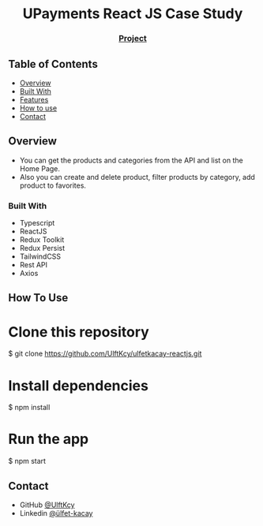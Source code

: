 <h1 align="center">UPayments React JS Case Study</h1>


<div align="center">
  <h3>
    <a href="https://ulfetkacay-reactjs.vercel.app/">
      Project
    </a>
  </h3>
</div>

<!-- TABLE OF CONTENTS -->

## Table of Contents

- [Overview](#overview)
- [Built With](#built-with)
- [Features](#features)
- [How to use](#how-to-use)
- [Contact](#contact)

<!-- OVERVIEW -->

## Overview

- You can get the products and categories from the API and list on the Home Page.
- Also you can  create and delete product, filter products by category, add product to favorites.

### Built With

- Typescript
- ReactJS
- Redux Toolkit
- Redux Persist
- TailwindCSS
- Rest API
- Axios

## How To Use

# Clone this repository
$ git clone https://github.com/UlftKcy/ulfetkacay-reactjs.git
# Install dependencies
  $ npm install
# Run the app
  $ npm start

## Contact

- GitHub [@UlftKcy](https://github.com/UlftKcy)
- Linkedin [@ülfet-kacay](https://www.linkedin.com/in/ulfet-kacay/)
